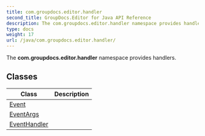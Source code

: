 ```yaml
---
title: com.groupdocs.editor.handler
second_title: GroupDocs.Editor for Java API Reference
description: The com.groupdocs.editor.handler namespace provides handlers.
type: docs
weight: 17
url: /java/com.groupdocs.editor.handler/
---
```


The **com.groupdocs.editor.handler** namespace provides handlers.


## Classes

| Class | Description |
| --- | --- |
| [Event<T>](../com.groupdocs.editor.handler/event) |  |
| [EventArgs](../com.groupdocs.editor.handler/eventargs) |  |
| [EventHandler](../com.groupdocs.editor.handler/eventhandler) |  |
